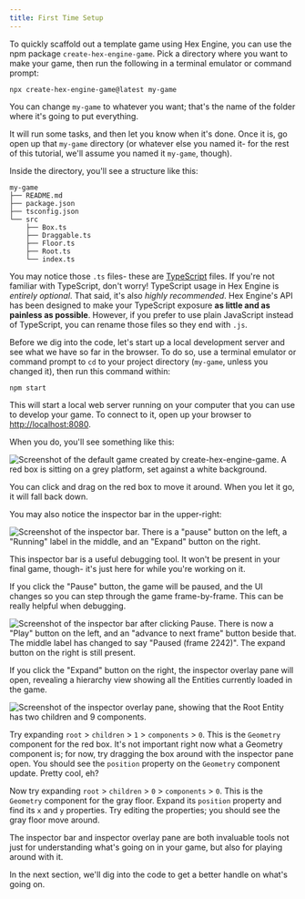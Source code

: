 ```yaml
---
title: First Time Setup
---
```


To quickly scaffold out a template game using Hex Engine, you can use the npm package `create-hex-engine-game`. Pick a directory where you want to make your game, then run the following in a terminal emulator or command prompt:

```
npx create-hex-engine-game@latest my-game
```

You can change `my-game` to whatever you want; that's the name of the folder where it's going to put everything.

It will run some tasks, and then let you know when it's done. Once it is, go open up that `my-game` directory (or whatever else you named it- for the rest of this tutorial, we'll assume you named it `my-game`, though).

Inside the directory, you'll see a structure like this:

```
my-game
├── README.md
├── package.json
├── tsconfig.json
└── src
    ├── Box.ts
    ├── Draggable.ts
    ├── Floor.ts
    ├── Root.ts
    └── index.ts
```

You may notice those `.ts` files- these are [TypeScript](https://www.typescriptlang.org/) files.
If you're not familiar with TypeScript, don't worry! TypeScript usage in Hex Engine is _entirely optional_. That said, it's also _highly recommended_. Hex Engine's API has been designed to make your TypeScript exposure **as little and as painless as possible**. However, if you prefer to use plain JavaScript instead of TypeScript, you can rename those files so they end with `.js`.

Before we dig into the code, let's start up a local development server and see what we have so far in the browser. To do so, use a terminal emulator or command prompt to `cd` to your project directory (`my-game`, unless you changed it), then run this command within:

```
npm start
```

This will start a local web server running on your computer that you can use to develop your game. To connect to it, open up your browser to <http://localhost:8080>.

When you do, you'll see something like this:

![Screenshot of the default game created by create-hex-engine-game. A red box is sitting on a grey platform, set against a white background.](/img/template-post-create.png)

You can click and drag on the red box to move it around. When you let it go, it will fall back down.

You may also notice the inspector bar in the upper-right:

![Screenshot of the inspector bar. There is a "pause" button on the left, a "Running" label in the middle, and an "Expand" button on the right.](/img/inspector-bar.png)

This inspector bar is a useful debugging tool. It won't be present in your final game, though- it's just here for while you're working on it.

If you click the "Pause" button, the game will be paused, and the UI changes so you can step through the game frame-by-frame. This can be really helpful when debugging.

![Screenshot of the inspector bar after clicking Pause. There is now a "Play" button on the left, and an "advance to next frame" button beside that. The middle label has changed to say "Paused (frame 2242)". The expand button on the right is still present.](/img/inspector-bar-paused.png)

If you click the "Expand" button on the right, the inspector overlay pane will open, revealing a hierarchy view showing all the Entities currently loaded in the game.

![Screenshot of the inspector overlay pane, showing that the Root Entity has two children and 9 components.](/img/inspector-overlay-pane.png)

Try expanding `root` > `children` > `1` > `components` > `0`. This is the `Geometry` component for the red box. It's not important right now what a Geometry component is; for now, try dragging the box around with the inspector pane open. You should see the `position` property on the `Geometry` component update. Pretty cool, eh?

Now try expanding `root` > `children` > `0` > `components` > `0`. This is the `Geometry` component for the gray floor. Expand its `position` property and find its `x` and `y` properties. Try editing the properties; you should see the gray floor move around.

The inspector bar and inspector overlay pane are both invaluable tools not just for understanding what's going on in your game, but also for playing around with it.

In the next section, we'll dig into the code to get a better handle on what's going on.

